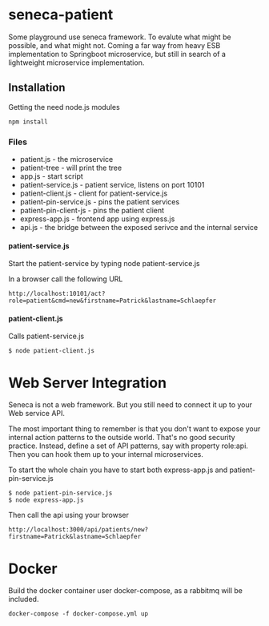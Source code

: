 # seneca-patient

Some playground use seneca framework. To evalute what might be possible,
and what might not.
Coming a far way from heavy ESB implementation to Springboot microservice,
but still in search of a lightweight microservice implementation.

## Installation

Getting the need node.js modules

```
npm install
```

### Files

- patient.js - the microservice
- patient-tree - will print the tree
- app.js - start script
- patient-service.js - patient service, listens on port 10101
- patient-client.js - client for patient-service.js
- patient-pin-service.js - pins the patient services
- patient-pin-client-js - pins the patient client
- express-app.js - frontend app using express.js
- api.js - the bridge between the exposed serivce and the internal service

#### patient-service.js

Start the patient-service by typing node patient-service.js

In a browser call the following URL
```
http://localhost:10101/act?role=patient&cmd=new&firstname=Patrick&lastname=Schlaepfer
```

#### patient-client.js

Calls patient-service.js

```
$ node patient-client.js
```

# Web Server Integration

Seneca is not a web framework. But you still need to connect it up to your Web
service API.

The most important thing to remember is that you don't want to expose your
internal action patterns to the outside world. That's no good security practice.
Instead, define a set of API patterns, say with property role:api. Then you
can hook them up to your internal microservices.

To start the whole chain you have to start both express-app.js and patient-pin-service.js

```
$ node patient-pin-service.js
$ node express-app.js
```

Then call the api using your browser
```
http://localhost:3000/api/patients/new?firstname=Patrick&lastname=Schlaepfer
```

# Docker

Build the docker container user docker-compose, as a rabbitmq will be included.

```
docker-compose -f docker-compose.yml up
```
